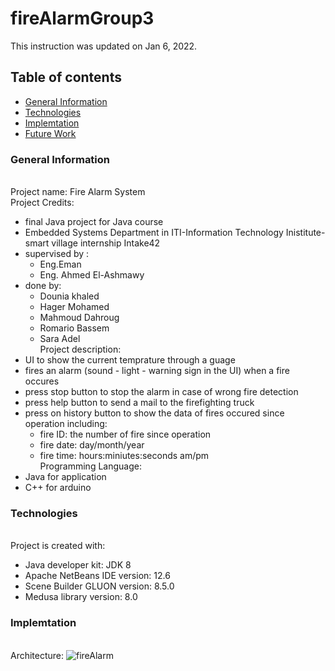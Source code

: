 # fireAlarmGroup3
This instruction was updated on Jan 6, 2022.

## Table of contents
* [General Information](#general-information)
* [Technologies](#technologies)
* [Implemtation](#implemtation)
* [Future Work](#future-work)

### General Information
<br />Project name: Fire Alarm System
<br /> Project Credits:
* final Java project for Java course
* Embedded Systems Department in ITI-Information Technology Inistitute- smart village internship Intake42
* supervised by :
    * Eng.Eman 
    * Eng. Ahmed El-Ashmawy
* done by:
    * Dounia khaled
    * Hager Mohamed
    * Mahmoud Dahroug
    * Romario Bassem
    * Sara Adel
<br />Project description: 
* UI to show the current temprature through a guage 
* fires an alarm (sound - light - warning sign in the UI) when a fire occures
* press stop button to stop the alarm in case of wrong fire detection
* press help button to send a mail to the firefighting truck 
* press on history button to show the data of fires occured since operation including:
    * fire ID: the number of fire since operation
    * fire date: day/month/year
    * fire time: hours:miniutes:seconds  am/pm
<br />Programming Language: 
* Java for application
* C++ for arduino


### Technologies
<br />Project is created with:
* Java developer kit: JDK 8 
* Apache NetBeans IDE version: 12.6
* Scene Builder GLUON version: 8.5.0
* Medusa library version: 8.0

### Implemtation
<br /> Architecture:
![fireAlarm](https://user-images.githubusercontent.com/70255404/148305370-eb183652-b589-4349-a4f1-4e30c6db7387.jpg)